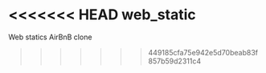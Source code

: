 <<<<<<< HEAD
web_static
=======
Web statics AirBnB clone
>>>>>>> 449185cfa75e942e5d70beab83f857b59d2311c4

